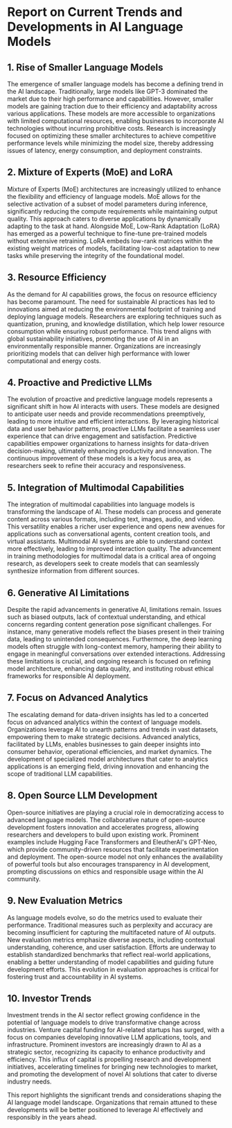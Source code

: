 # Report on Current Trends and Developments in AI Language Models

## 1. Rise of Smaller Language Models
The emergence of smaller language models has become a defining trend in the AI landscape. Traditionally, large models like GPT-3 dominated the market due to their high performance and capabilities. However, smaller models are gaining traction due to their efficiency and adaptability across various applications. These models are more accessible to organizations with limited computational resources, enabling businesses to incorporate AI technologies without incurring prohibitive costs. Research is increasingly focused on optimizing these smaller architectures to achieve competitive performance levels while minimizing the model size, thereby addressing issues of latency, energy consumption, and deployment constraints.

## 2. Mixture of Experts (MoE) and LoRA
Mixture of Experts (MoE) architectures are increasingly utilized to enhance the flexibility and efficiency of language models. MoE allows for the selective activation of a subset of model parameters during inference, significantly reducing the compute requirements while maintaining output quality. This approach caters to diverse applications by dynamically adapting to the task at hand. Alongside MoE, Low-Rank Adaptation (LoRA) has emerged as a powerful technique to fine-tune pre-trained models without extensive retraining. LoRA embeds low-rank matrices within the existing weight matrices of models, facilitating low-cost adaptation to new tasks while preserving the integrity of the foundational model.

## 3. Resource Efficiency
As the demand for AI capabilities grows, the focus on resource efficiency has become paramount. The need for sustainable AI practices has led to innovations aimed at reducing the environmental footprint of training and deploying language models. Researchers are exploring techniques such as quantization, pruning, and knowledge distillation, which help lower resource consumption while ensuring robust performance. This trend aligns with global sustainability initiatives, promoting the use of AI in an environmentally responsible manner. Organizations are increasingly prioritizing models that can deliver high performance with lower computational and energy costs.

## 4. Proactive and Predictive LLMs
The evolution of proactive and predictive language models represents a significant shift in how AI interacts with users. These models are designed to anticipate user needs and provide recommendations preemptively, leading to more intuitive and efficient interactions. By leveraging historical data and user behavior patterns, proactive LLMs facilitate a seamless user experience that can drive engagement and satisfaction. Predictive capabilities empower organizations to harness insights for data-driven decision-making, ultimately enhancing productivity and innovation. The continuous improvement of these models is a key focus area, as researchers seek to refine their accuracy and responsiveness.

## 5. Integration of Multimodal Capabilities
The integration of multimodal capabilities into language models is transforming the landscape of AI. These models can process and generate content across various formats, including text, images, audio, and video. This versatility enables a richer user experience and opens new avenues for applications such as conversational agents, content creation tools, and virtual assistants. Multimodal AI systems are able to understand context more effectively, leading to improved interaction quality. The advancement in training methodologies for multimodal data is a critical area of ongoing research, as developers seek to create models that can seamlessly synthesize information from different sources.

## 6. Generative AI Limitations
Despite the rapid advancements in generative AI, limitations remain. Issues such as biased outputs, lack of contextual understanding, and ethical concerns regarding content generation pose significant challenges. For instance, many generative models reflect the biases present in their training data, leading to unintended consequences. Furthermore, the deep learning models often struggle with long-context memory, hampering their ability to engage in meaningful conversations over extended interactions. Addressing these limitations is crucial, and ongoing research is focused on refining model architecture, enhancing data quality, and instituting robust ethical frameworks for responsible AI deployment.

## 7. Focus on Advanced Analytics
The escalating demand for data-driven insights has led to a concerted focus on advanced analytics within the context of language models. Organizations leverage AI to unearth patterns and trends in vast datasets, empowering them to make strategic decisions. Advanced analytics, facilitated by LLMs, enables businesses to gain deeper insights into consumer behavior, operational efficiencies, and market dynamics. The development of specialized model architectures that cater to analytics applications is an emerging field, driving innovation and enhancing the scope of traditional LLM capabilities.

## 8. Open Source LLM Development
Open-source initiatives are playing a crucial role in democratizing access to advanced language models. The collaborative nature of open-source development fosters innovation and accelerates progress, allowing researchers and developers to build upon existing work. Prominent examples include Hugging Face Transformers and EleutherAI's GPT-Neo, which provide community-driven resources that facilitate experimentation and deployment. The open-source model not only enhances the availability of powerful tools but also encourages transparency in AI development, prompting discussions on ethics and responsible usage within the AI community.

## 9. New Evaluation Metrics
As language models evolve, so do the metrics used to evaluate their performance. Traditional measures such as perplexity and accuracy are becoming insufficient for capturing the multifaceted nature of AI outputs. New evaluation metrics emphasize diverse aspects, including contextual understanding, coherence, and user satisfaction. Efforts are underway to establish standardized benchmarks that reflect real-world applications, enabling a better understanding of model capabilities and guiding future development efforts. This evolution in evaluation approaches is critical for fostering trust and accountability in AI systems.

## 10. Investor Trends
Investment trends in the AI sector reflect growing confidence in the potential of language models to drive transformative change across industries. Venture capital funding for AI-related startups has surged, with a focus on companies developing innovative LLM applications, tools, and infrastructure. Prominent investors are increasingly drawn to AI as a strategic sector, recognizing its capacity to enhance productivity and efficiency. This influx of capital is propelling research and development initiatives, accelerating timelines for bringing new technologies to market, and promoting the development of novel AI solutions that cater to diverse industry needs.

This report highlights the significant trends and considerations shaping the AI language model landscape. Organizations that remain attuned to these developments will be better positioned to leverage AI effectively and responsibly in the years ahead.